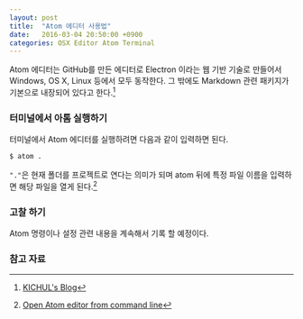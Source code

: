 ```yaml
---
layout: post
title:  "Atom 에디터 사용법"
date:   2016-03-04 20:50:00 +0900
categories: OSX Editor Atom Terminal
---
```


Atom 에디터는 GitHub를 만든 에디터로 Electron 이라는 웹 기반 기술로 만들어서 Windows, OS X, Linux 등에서 모두 동작한다. 그 밖에도 Markdown 관련 패키지가 기본으로 내장되어 있다고 한다.[^kichul]

### 터미널에서 아톰 실행하기

터미널에서 Atom 에디터를 실행하려면 다음과 같이 입력하면 된다.

```bash
$ atom .
```

`"."`은 현재 폴더를 프로젝트로 연다는 의미가 되며 atom 뒤에 특정 파일 이름을 입력하면 해당 파일을 열게 된다.[^stackoverflow]


### 고찰 하기

Atom 명령이나 설정 관련 내용을 계속해서 기록 할 예정이다.

### 참고 자료

[^kichul]: [KICHUL's Blog](http://blog.kichul.co.kr/2015-08-25-Atom%20Editor/)

[^stackoverflow]: [Open Atom editor from command line](http://stackoverflow.com/questions/22390709/open-atom-editor-from-command-line)
